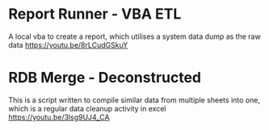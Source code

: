 # Report Runner - VBA ETL
A local vba to create a report, which utilises a system data dump as the raw data
https://youtu.be/8rLCudGSkuY


# RDB Merge - Deconstructed
This is a script written to compile similar data from multiple sheets into one, which is a regular data cleanup activity in excel
https://youtu.be/3lsg9UJ4_CA
